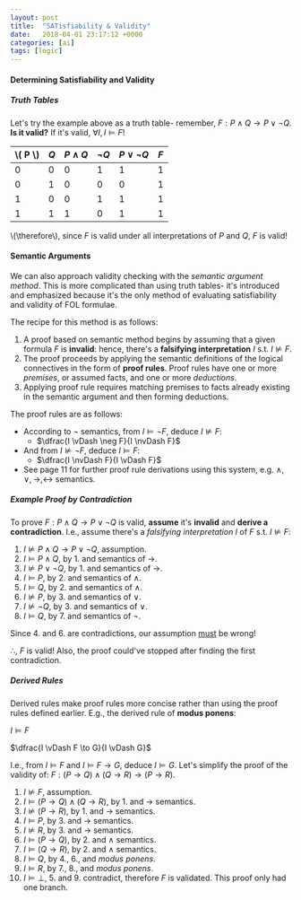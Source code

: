```yaml
---
layout: post
title:  "SATisfiability & Validity"
date:   2018-04-01 23:17:12 +0000
categories: [ai]
tags: [logic]
---
```


#### Determining Satisfiability and Validity

##### Truth Tables

Let's try the example above as a truth table- remember, $F:P \wedge Q \to P \vee \neg Q$. **Is it valid?** If it's valid, $\forall I, I \vDash F$!

| \\( P \\)  | $Q$  | $P \wedge Q$ | $\neg Q$ | $P \vee \neg Q$ | $F$  |
| ---- | ---- | ------------ | -------- | --------------- | ---- |
| 0    | 0    | 0            | 1        | 1               | 1    |
| 0    | 1    | 0            | 0        | 0               | 1    |
| 1    | 0    | 0            | 1        | 1               | 1    |
| 1    | 1    | 1            | 0        | 1               | 1    |

\\(\therefore\\), since $F$ is valid under all interpretations of $P$ and $Q$, $F$ is valid!

#### Semantic Arguments

We can also approach validity checking with the _semantic argument method_. This is more complicated than using truth tables- it's introduced and emphasized because it's the only method of evaluating satisfiability and validity of FOL formulae.

The recipe for this method is as follows:

1. A proof based on semantic method begins by assuming that a given formula $F$ is **invalid**: hence, there's a **falsifying interpretation** $I$ s.t. $I \nvDash F$.
2. The proof proceeds by applying the semantic definitions of the logical connectives in the form of **proof rules**. Proof rules have one or more _premises_, or assumed facts, and one or more _deductions_.
3. Applying proof rule requires matching premises to facts already existing in the semantic argument and then forming deductions.

The proof rules are as follows:

- According to $\neg$ semantics, from $I \vDash \neg F$, deduce $I \nvDash F$:
  - $\dfrac{I \vDash \neg F}{I \nvDash F}$
- And from $I \nvDash \neg F$, deduce $I \vDash F$:
  - $\dfrac{I \nvDash F}{I \vDash F}$
- See page 11 for further proof rule derivations using this system, e.g. $\wedge, \vee, \to, \leftrightarrow$ semantics.

##### Example Proof by Contradiction

To prove $F : P \wedge Q \to P \vee \neg Q$ is valid, **assume** it's **invalid** and **derive a contradiction**. I.e., assume there's a *falsifying interpretation* $I$ of $F$ s.t. $I \nvDash F$:

1. $I \nvDash P \wedge Q \to P \vee \neg Q$, assumption.
2. $I \vDash P \wedge Q$, by 1. and semantics of $\to$.
3. $I \nvDash P \vee \neg Q$, by 1. and semantics of $\to$.
4. $I \vDash P$, by 2. and semantics of $\wedge$.
5. $I \vDash Q$, by 2. and semantics of $\wedge$.
6. $I \nvDash P$, by 3. and semantics of $\vee$.
7. $I \nvDash \neg Q$, by 3. and semantics of $\vee$.
8. $I \vDash Q$, by 7. and semantics of $\neg$.

Since 4. and 6. are contradictions, our assumption <u>must</u> be wrong! 

$\therefore$, $F$ is valid! Also, the proof could've stopped after finding the first contradiction.

##### Derived Rules

Derived rules make proof rules more concise rather than using the proof rules defined earlier. E.g., the derived rule of **modus ponens**:

$I \vDash F$

$\dfrac{I \vDash F \to G}{I \vDash G}$

I.e., from $I \vDash F$ and $I \vDash F \to G$, deduce $I \vDash G$. Let's simplify the proof of the validity of: $F:(P \to Q) \wedge (Q \to R) \to (P \to R)$.

1. $I \nvDash F$, assumption.
2. $I \vDash (P \to Q) \wedge (Q \to R)$, by 1. and $\to$ semantics.
3. $I \nvDash (P \to R)$, by 1. and $\to$ semantics.
4. $I \vDash P$, by 3. and $\to$ semantics.
5. $I \nvDash R$, by 3. and $\to$ semantics.
6. $I \vDash (P \to Q)$, by 2. and $\wedge$ semantics.
7. $I \vDash (Q \to R)$, by 2. and $\wedge$ semantics.
8. $I \vDash Q$, by 4., 6., and *modus ponens*.
9. $I \vDash R$, by 7., 8., and *modus ponens*.
10. $I \vDash \bot$, 5. and 9. contradict, therefore $F$ is validated. This proof only had one branch.

